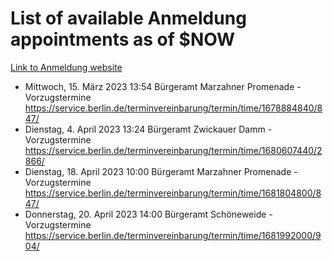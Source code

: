 # List of available Anmeldung appointments as of $NOW
[Link to Anmeldung website](https://service.berlin.de/terminvereinbarung/termin/tag.php?termin=1&anliegen[]=120686&dienstleisterlist=122210,122217,327316,122219,327312,122227,327314,122231,327346,122243,327348,122254,122252,329742,122260,329745,122262,329748,122271,327278,122273,327274,122277,327276,330436,122280,327294,122282,327290,122284,327292,122291,327270,122285,327266,122286,327264,122296,327268,150230,329760,122297,327286,122294,327284,122312,329763,122314,329775,122304,327330,122311,327334,122309,327332,317869,122281,327352,122279,329772,122283,122276,327324,122274,327326,122267,329766,122246,327318,122251,327320,122257,327322,122208,327298,122226,327300&herkunft=http%3A%2F%2Fservice.berlin.de%2Fdienstleistung%2F120686%2F)
- Mittwoch, 15. März 2023 13:54 Bürgeramt Marzahner Promenade - Vorzugstermine https://service.berlin.de/terminvereinbarung/termin/time/1678884840/847/
- Dienstag, 4. April 2023 13:24 Bürgeramt Zwickauer Damm - Vorzugstermine https://service.berlin.de/terminvereinbarung/termin/time/1680607440/2866/
- Dienstag, 18. April 2023 10:00 Bürgeramt Marzahner Promenade - Vorzugstermine https://service.berlin.de/terminvereinbarung/termin/time/1681804800/847/
- Donnerstag, 20. April 2023 14:00 Bürgeramt Schöneweide - Vorzugstermine https://service.berlin.de/terminvereinbarung/termin/time/1681992000/904/
